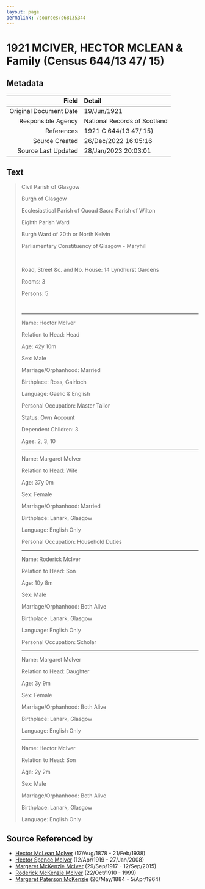 ```yaml
---
layout: page
permalink: /sources/s68135344
---
```


# 1921 MCIVER, HECTOR MCLEAN & Family (Census 644/13 47/ 15)

## Metadata

Field | Detail
---:|:---
Original Document Date | 19/Jun/1921
Responsible Agency | National Records of Scotland
References | 1921 C 644/13 47/ 15)
Source Created | 26/Dec/2022 16:05:16
Source Last Updated | 28/Jan/2023 20:03:01

## Text

> Civil Parish of Glasgow
>
> Burgh of Glasgow
>
> Ecclesiastical Parish of Quoad Sacra Parish of Wilton
>
> Eighth Parish Ward
>
> Burgh Ward of 20th or North Kelvin
>
> Parliamentary Constituency of Glasgow - Maryhill
>
> <br/>
>
> Road, Street &c. and No. House: 14 Lyndhurst Gardens
>
> Rooms: 3
>
> Persons: 5
>
> <br/>
>
> ---
>
> Name: Hector McIver
>
> Relation to Head: Head
>
> Age: 42y 10m
>
> Sex: Male
>
> Marriage/Orphanhood: Married
>
> Birthplace: Ross, Gairloch
>
> Language: Gaelic & English
>
> Personal Occupation: Master Tailor
>
> Status: Own Account
>
> Dependent Children: 3
>
> Ages: 2, 3, 10
>
> ---
>
> Name: Margaret McIver
>
> Relation to Head: Wife
>
> Age: 37y 0m
>
> Sex: Female
>
> Marriage/Orphanhood: Married
>
> Birthplace: Lanark, Glasgow
>
> Language: English Only
>
> Personal Occupation: Household Duties
>
> ---
>
> Name: Roderick McIver
>
> Relation to Head: Son
>
> Age: 10y 8m
>
> Sex: Male
>
> Marriage/Orphanhood: Both Alive
>
> Birthplace: Lanark, Glasgow
>
> Language: English Only
>
> Personal Occupation: Scholar
>
> ---
>
> Name: Margaret McIver
>
> Relation to Head: Daughter
>
> Age: 3y 9m
>
> Sex: Female
>
> Marriage/Orphanhood: Both Alive
>
> Birthplace: Lanark, Glasgow
>
> Language: English Only
>
> ---
>
> Name: Hector McIver
>
> Relation to Head: Son
>
> Age: 2y 2m
>
> Sex: Male
>
> Marriage/Orphanhood: Both Alive
>
> Birthplace: Lanark, Glasgow
>
> Language: English Only
>

## Source Referenced by

* [Hector McLean McIver](../people/@62168745@-hector-mclean-mciver-b1878-8-17-d1938-2-21.md) (17/Aug/1878 - 21/Feb/1938)
* [Hector Spence McIver](../people/@34334364@-hector-spence-mciver-b1919-4-12-d2008-1-27.md) (12/Apr/1919 - 27/Jan/2008)
* [Margaret McKenzie McIver](../people/@24380064@-margaret-mckenzie-mciver-b1917-9-29-d2015-9-12.md) (29/Sep/1917 - 12/Sep/2015)
* [Roderick McKenzie McIver](../people/@90830540@-roderick-mckenzie-mciver-b1910-10-22-d1999.md) (22/Oct/1910 - 1999)
* [Margaret Paterson McKenzie](../people/@88610293@-margaret-paterson-mckenzie-b1884-5-26-d1964-4-5.md) (26/May/1884 - 5/Apr/1964)
